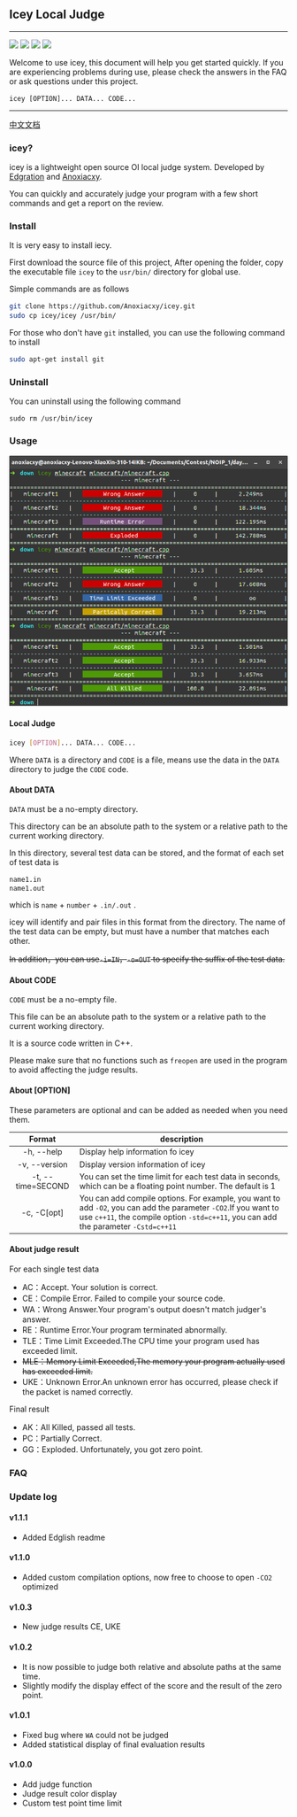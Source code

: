 ## Icey Local Judge

------

![](https://img.shields.io/badge/build-passing-brightgreen.svg?longCache=true&style=flat-square) ![](https://img.shields.io/badge/size-<1MB-00BFFF.svg?longCache=true&style=flat-square) ![](https://img.shields.io/badge/icey-%20v1.1.1-blue.svg?longCache=true&style=flat-square) ![](https://img.shields.io/badge/price-$0-C0C0C0.svg?longCache=true&style=flat-square)

Welcome to use icey, this document will help you get started quickly. If you are experiencing problems during use, please check the answers in the FAQ or ask questions under this project.

```
icey [OPTION]... DATA... CODE...
```

------

[中文文档](README.md)

### icey?

icey is a lightweight open source OI local judge system. Developed by [Edgration](http://edgration.com/) and [Anoxiacxy](https://anoxiacxy.github.io).

You can quickly and accurately judge your program with a few short commands and get a report on the review.

### Install

It is very easy to install iecy.

First download the source file of this project, After opening the folder, copy the executable file `icey` to the  `usr/bin/` directory for global use.

Simple commands are as follows

```bash
git clone https://github.com/Anoxiacxy/icey.git
sudo cp icey/icey /usr/bin/
```

For those who don't have ```git``` installed, you can use the following command to install

```bash
sudo apt-get install git
```

### Uninstall

You can uninstall using the following command

```
sudo rm /usr/bin/icey
```

### Usage

![](images/Screenshot-from-2018-09-23-23-41-56.png)

#### Local Judge

```bash
icey [OPTION]... DATA... CODE...
```

Where `DATA` is a directory and `CODE` is a file, means use the data in the `DATA` directory to judge the `CODE` code.

#### About DATA

`DATA` must be a no-empty directory.

This directory can be an absolute path to the system or a relative path to the current working directory.

In this directory, several test data can be stored, and the format of each set of test data is

```
name1.in
name1.out
```

which is `name` + `number` + `.in/.out` .

icey will identify and pair files in this format from the directory. The name of the test data can be empty, but must have a number that matches each other.

~~In addition，you can use`-i=IN`，`-o=OUT` to specify the suffix of the test data.~~

#### About CODE

`CODE` must be a no-empty file.

This file can be an absolute path to the system or a relative path to the current working directory.

It is a source code written in C++.

Please make sure that no functions such as `freopen` are used in the program to avoid affecting the judge results.

#### About [OPTION]

These parameters are optional and can be added as needed when you need them.

|      Format       | description                                                  |
| :---------------: | ------------------------------------------------------------ |
|    -h, --help     | Display help information fo icey                             |
|   -v, --version   | Display version information of icey                          |
| -t, --time=SECOND | You can set the time limit for each test data in seconds, which can be a floating point number. The default is 1 |
|    -c, -C[opt]    | You can add compile options. For example, you want to add `-O2`, you can add the parameter `-CO2`.If you want to use `c++11`, the compile option `-std=c++11`, you can add the parameter `-Cstd=c++11` |

#### About judge result

For each single test data

- AC：Accept. Your solution is correct.
- CE：Compile Error. Failed to compile your source code. 
- WA：Wrong Answer.Your program's output doesn't match judger's answer.
- RE：Runtime Error.Your program terminated abnormally. 
- TLE：Time Limit Exceeded.The CPU time your program used has exceeded limit.
- ~~MLE：Memory Limit Exceeded,The memory your program actually used has exceeded limit.~~
- UKE：Unknown Error.An unknown error has occurred, please check if the packet is named correctly.

Final result

- AK：All Killed, passed all tests.
- PC：Partially Correct.
- GG：Exploded. Unfortunately, you got zero point.

### FAQ



### Update log

#### v1.1.1

- Added Edglish readme

#### v1.1.0

- Added custom compilation options, now free to choose to open `-CO2` optimized

#### v1.0.3

- New judge results CE, UKE

#### v1.0.2

- It is now possible to judge both relative and absolute paths at the same time.
- Slightly modify the display effect of the score and the result of the zero point.

#### v1.0.1

- Fixed bug where `WA` could not be judged
- Added statistical display of final evaluation results

#### v1.0.0

- Add judge function
- Judge result color display
- Custom test point time limit







